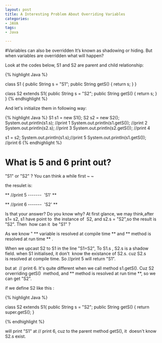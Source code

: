 ```yaml
---
layout: post
title: A Interesting Problem About Overriding Variables
categories:
- JAVA
tags:
- Java

---
```


#Variables can also be overridden
It’s known as shadowing or hiding. But when variables are overridden what will happen? 

Look at the codes below, S1 and S2 are parent and child relationship:

{% highlight Java %}

class S1 {
	public String s = "S1";
	public String getS() {
		return s;
	}
}

class S2 extends S1{
	public String s = "S2";
	public String getS() {
		return s;
	}
}
{% endhighlight %}

And let's initialize them in following way:

{% highlight Java %}
S1 s1 = new S1();
S2 s2 = new S2();
System.out.println(s1.s); //print 1
System.out.println(s1.getS()); //print 2
System.out.println(s2.s); //print 3
System.out.println(s2.getS()); //print 4

s1 = s2;
System.out.println(s1.s);//print 5
System.out.println(s1.getS()); //print 6
{% endhighlight %}


# What is 5 and 6 print out?


"S1" or "S2" ? 
You can think a while first ~ ~

the resulet is:

** //print 5 -------  'S1' **

** //print 6 -------  'S2' **



Is that your answer? 
Do you know why? At first glance, we may think,after s1= s2, s1 have point to  the instance of  S2, and s2.s = "S2",so the result is "S2". Then  how can it  be "S1" ?

As we know " ** variable is resolved at compile time ** and ** method is resolved at run time ** .  

When we upcast S2 to S1 in the line "S1=S2", To S1.s , S2.s is a shadow  field. when S1 initialised, it don't  know the existance of S2.s. cuz S2.s is resolved at compile time. So //print 5 will return "S1".

but at  // print 6. It's quite different when we call method s1.getS(). Cuz S2 orverriding getS()  method, and ** method is resolved at run time **, so we can get "S2".

if we define S2 like this :

{% highlight Java %}

class S2 extends S1{
	public String s = "S2";
	public String getS() {
	return super.getS();
}


{% endhighlight %}

will print "S1" at // print 6, cuz to the parent method getS(), it  doesn't know S2.s exist.</span></span></span>
